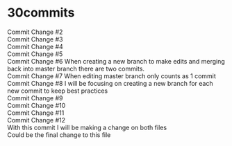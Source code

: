 # 30commits <br>
Commit Change #2 <br>
Commit Change #3 <br>
Commit Change #4 <br>
Commit Change #5 <br>
Commit Change #6 When creating a new branch to make edits and merging back into master branch there are two commits.<br>
Commit Change #7 When editing master branch only counts as 1 commit <br>
Commit Change #8 I will be focusing on creating a new branch for each new commit to keep best practices<br>
Commit Change #9 <br>
Commit Change #10 <br>
Commit Change #11 <br>
Commit Change #12 <br>
With this commit I will be making a change on both files <br>
Could be the final change to this file <br>
